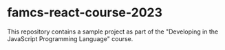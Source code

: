 # famcs-react-course-2023

This repository contains a sample project as part of the "Developing in the JavaScript Programming Language" course.
